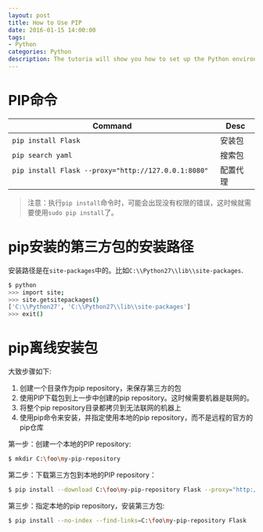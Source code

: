 ```yaml
---
layout: post
title: How to Use PIP
date: 2016-01-15 14:00:00
tags:
- Python
categories: Python
description: The tutoria will show you how to set up the Python environment.
---
```


# PIP命令

|                    Command                              |                 Desc                |
| ------------------------------------------------------- | ----------------------------------- |
| `pip install Flask`                                     | 安装包                               |
| `pip search yaml`                                       | 搜索包                               |
| `pip install Flask --proxy="http://127.0.0.1:8080"`     | 配置代理                             | 

> 注意：执行`pip install`命令时，可能会出现没有权限的错误，这时候就需要使用`sudo pip install`了。    

# pip安装的第三方包的安装路径
安装路径是在`site-packages`中的。比如`C:\\Python27\\lib\\site-packages`.    
```bash
$ python
>>> import site;
>>> site.getsitepackages()
['C:\\Python27', 'C:\\Python27\\lib\\site-packages']
>>> exit()
```

# pip离线安装包
大致步骤如下:
1. 创建一个目录作为pip repository，来保存第三方的包
2. 使用PIP下载包到上一步中创建的pip repository。这时候需要机器是联网的。
3. 将整个pip repository目录都拷贝到无法联网的机器上
4. 使用pip命令来安装，并指定使用本地的pip repository，而不是远程的官方的pip仓库

第一步：创建一个本地的PIP repository:
```bash    
$ mkdir C:\foo\my-pip-repository
```
第二步：下载第三方包到本地的PIP repository：
```bash   
$ pip install --download C:\foo\my-pip-repository Flask --proxy="http://127.0.0.1:8080"
```
第三步：指定本地的pip repository，安装第三方包:
```bash    
$ pip install --no-index --find-links=C:\foo\my-pip-repository Flask
```

